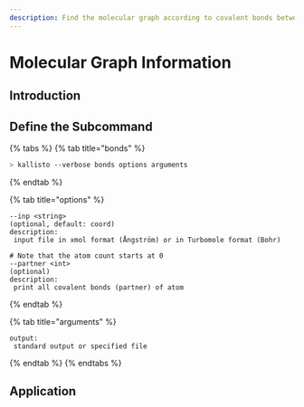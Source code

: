 ```yaml
---
description: Find the molecular graph according to covalent bonds between atoms.
---
```


# Molecular Graph Information

## Introduction

## Define the Subcommand

{% tabs %}
{% tab title="bonds" %}
```bash
> kallisto --verbose bonds options arguments
```
{% endtab %}

{% tab title="options" %}
```markup
--inp <string> 
(optional, default: coord)
description: 
 input file in xmol format (Ångström) or in Turbomole format (Bohr)

# Note that the atom count starts at 0
--partner <int>
(optional)
description:
 print all covalent bonds (partner) of atom
```
{% endtab %}

{% tab title="arguments" %}
```text
output: 
 standard output or specified file
```
{% endtab %}
{% endtabs %}

## Application

